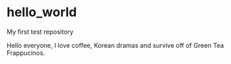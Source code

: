 # hello_world
My first test repository

Hello everyone,
I love coffee, Korean dramas and survive off of Green Tea Frappucinos. 

